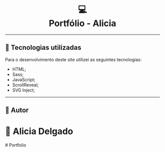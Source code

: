 <h1 align="center">
  💻<br>Portfólio - Alicia
</h1>

---

<h2>💼 Tecnologias utilizadas </h2>

Para o desenvolvimento deste site utilizei as seguintes tecnologias:

- HTML;
- Sass;
- JavaScript;
- ScrollReveal;
- SVG Inject;

---

<h2>🦄 Autor</h2>
        <h1>🦄 Alicia Delgado</h1>
#   P o r t f o l i o 
 
 
